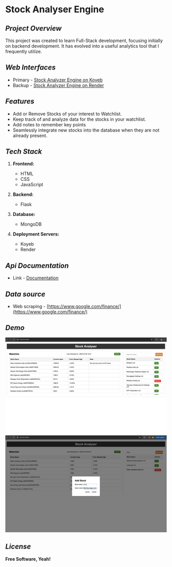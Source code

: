 # Stock Analyser Engine
## _Project Overview_

This project was created to learn Full-Stack development, focusing initially on backend development. It has evolved into a useful analytics tool that I frequently utilize.

## _Web Interfaces_
- Primary -  [Stock Analyzer Engine on Koyeb](https://tender-nightingale-keesha-36143a60.koyeb.app)
- Backup -  [Stock Analyzer Engine on Render](https://stockanalyserengine.onrender.com)

## _Features_
- Add or Remove Stocks of your interest to Watchlist.
- Keep track of and analyze data for the stocks in your watchlist.
- Add notes to remember key points
- Seamlessly integrate new stocks into the database when they are not already present.

## _Tech Stack_
1. **Frontend:**
   - HTML
   - CSS
   - JavaScript

2. **Backend:**
   - Flask

3. **Database:**
   - MongoDB

4. **Deployment Servers:**
   - Koyeb
   - Render

## _Api Documentation_
- Link - [Documentation](https://github.com/Keertiraj-DJ/StockAnalyserEngine/blob/main/ApiDocument.txt)

## _Data source_
- Web scraping - [https://www.google.com/finance/](https://www.google.com/finance/)


## _Demo_
![alt text](webinterface_home.png)
![alt text](webinterface_addstock.png) 

## _License_
**Free Software, Yeah!**
